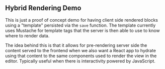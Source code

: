 ## Hybrid Rendering Demo

This is just a proof of concept demo for having client side rendered blocks using a "template" persisted via the `save` function. The template currently uses Mustache for template tags that the server is then able to use to know where to render data.

The idea behind this is that it allows for pre-rendering server side the content served to the frontend when we also want a React app to hydrate using that content to the same components used to render the view in the editor. Typically useful when there is interactivity powered by JavaScript.
